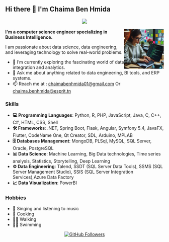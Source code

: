 ## Hi there 👋 I'm Chaima Ben Hmida
<p align="center">
    <a href="https://www.linkedin.com/in/chaima-ben-hmida-0b7b41241/"><img src="https://img.shields.io/badge/linkedin-%230177B5?style=flat&logo=linkedin&logoColor=white"/></a>
   <!-- comment
    <a href="https://www.facebook.com/chaymouma.benhamida/"><img src="https://img.shields.io/badge/facebook-%233b5998?style=flat&logo=facebook&logoColor=white"/></a>
    <a href="https://www.instagram.com/chayma_ben_hmida/"><img src="https://img.shields.io/badge/instagram-%23E4415F?style=flat&logo=instagram&logoColor=white"/></a> 
    end of comment -->
  </p>
  
  <img src="https://github.com/ChaymaBenHmida/ChaymaBenHmida/blob/main/Designer.jpeg" align="right" width="25%"/>
  
**I'm a computer science engineer specializing in Business Intelligence.** 

I am passionate about data science, data engineering, and leveraging technology to solve real-world problems.

- 🔭 I’m currently exploring the fascinating world of data integration and analytics.
- 💬 Ask me about anything related to data engineering, BI tools, and ERP systems.
- 📫 Reach me at : chaimabenhmida01@gmail.com Or chaima.benhmida@esprit.tn

### Skills
- **💻 Programming Languages**: Python, R, PHP, JavaScript, Java, C, C++, C#, HTML, CSS, Shell
- **🛠️ Frameworks**: .NET, Spring Boot, Flask, Angular, Symfony 5.4, JavaFX, Flutter, CodeName One, Qt Creator, SDL, Arduino, MPLAB
- **🗄️ Databases Management**: MongoDB, PLSql, MySQL, SQL Server, Oracle, PostgreSQL
- **📊 Data Science**: Machine Learning, Big Data technologies, Time series analysis, Statistics, Storytelling, Deep Learning
- **⚙️ Data Engineering**: Talend, SSDT (SQL Server Data Tools), SSMS (SQL Server Management Studio), SSIS (SQL Server Integration Services),Azure Data Factory
- **📈 Data Visualization**: PowerBI


### Hobbies
- 🎤 Singing and listening to music
- 🍳 Cooking
- 🚶‍♀️ Walking
- 🏊‍♀️ Swimming
<p align="center">
    <a href="https://github.com/ChaymaBenHmida"><img src="https://img.shields.io/github/followers/ChaymaBenHmida?label=Followers&style=social" alt="GitHub Followers" /></a>
</p>

<!-- comment
### GitHub Statistics
![Chaima's GitHub Stats](https://github-readme-stats.vercel.app/api?username=ChaymaBenHmida&show_icons=true&theme=dracula)
-->

<!--
**ChaymaBenHmida/ChaymaBenHmida** is a ✨ _special_ ✨ repository because its `README.md` (this file) appears on your GitHub profile.

Here are some ideas to get you started:

- 🔭 I’m currently working on ...
- 🌱 I’m currently learning ...
- 👯 I’m looking to collaborate on ...
- 🤔 I’m looking for help with ...
- 💬 Ask me about ...
- 📫 How to reach me: ...
- 😄 Pronouns: ...
- ⚡ Fun fact: ...
-->
